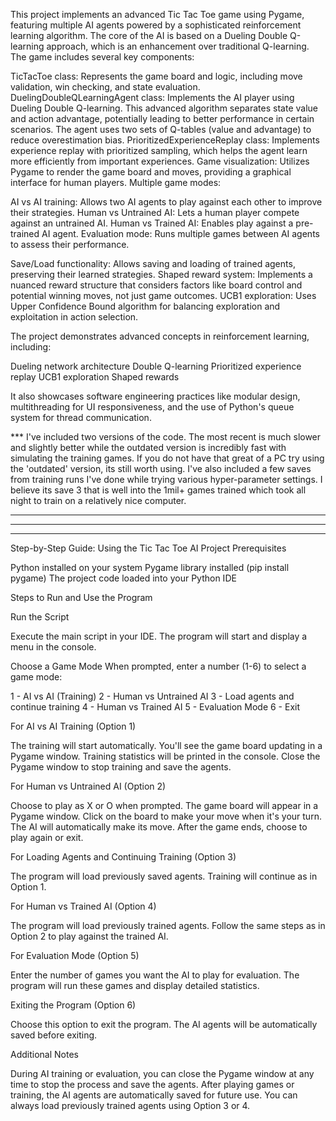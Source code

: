 This project implements an advanced Tic Tac Toe game using Pygame, featuring multiple AI agents powered by a sophisticated reinforcement learning algorithm. The core of the AI is based on a Dueling Double Q-learning approach, which is an enhancement over traditional Q-learning.
The game includes several key components:

TicTacToe class: Represents the game board and logic, including move validation, win checking, and state evaluation.
DuelingDoubleQLearningAgent class: Implements the AI player using Dueling Double Q-learning. This advanced algorithm separates state value and action advantage, potentially leading to better performance in certain scenarios. The agent uses two sets of Q-tables (value and advantage) to reduce overestimation bias.
PrioritizedExperienceReplay class: Implements experience replay with prioritized sampling, which helps the agent learn more efficiently from important experiences.
Game visualization: Utilizes Pygame to render the game board and moves, providing a graphical interface for human players.
Multiple game modes:

AI vs AI training: Allows two AI agents to play against each other to improve their strategies.
Human vs Untrained AI: Lets a human player compete against an untrained AI.
Human vs Trained AI: Enables play against a pre-trained AI agent.
Evaluation mode: Runs multiple games between AI agents to assess their performance.


Save/Load functionality: Allows saving and loading of trained agents, preserving their learned strategies.
Shaped reward system: Implements a nuanced reward structure that considers factors like board control and potential winning moves, not just game outcomes.
UCB1 exploration: Uses Upper Confidence Bound algorithm for balancing exploration and exploitation in action selection.

The project demonstrates advanced concepts in reinforcement learning, including:

Dueling network architecture
Double Q-learning
Prioritized experience replay
UCB1 exploration
Shaped rewards

It also showcases software engineering practices like modular design, multithreading for UI responsiveness, and the use of Python's queue system for thread communication.


*** I've included two versions of the code. The most recent is much slower and slightly better while the outdated version is incredibly fast with simulating the training games. If you do not have that great of a PC try using the 'outdated' version, its still worth using. I've also included a few saves from training runs I've done while trying various hyper-parameter settings. I believe its save 3 that is well into the 1mil+ games trained which took all night to train on a relatively nice computer. 
_______________________________________________________________________
_______________________________________________________________________
_______________________________________________________________________

Step-by-Step Guide: Using the Tic Tac Toe AI Project
Prerequisites

Python installed on your system
Pygame library installed (pip install pygame)
The project code loaded into your Python IDE

Steps to Run and Use the Program

Run the Script

Execute the main script in your IDE.
The program will start and display a menu in the console.


Choose a Game Mode
When prompted, enter a number (1-6) to select a game mode:

1 - AI vs AI (Training) 
2 - Human vs Untrained AI 
3 - Load agents and continue training 
4 - Human vs Trained AI 
5 - Evaluation Mode 
6 - Exit 


For AI vs AI Training (Option 1)

The training will start automatically.
You'll see the game board updating in a Pygame window.
Training statistics will be printed in the console.
Close the Pygame window to stop training and save the agents.


For Human vs Untrained AI (Option 2)

Choose to play as X or O when prompted.
The game board will appear in a Pygame window.
Click on the board to make your move when it's your turn.
The AI will automatically make its move.
After the game ends, choose to play again or exit.


For Loading Agents and Continuing Training (Option 3)

The program will load previously saved agents.
Training will continue as in Option 1.


For Human vs Trained AI (Option 4)

The program will load previously trained agents.
Follow the same steps as in Option 2 to play against the trained AI.


For Evaluation Mode (Option 5)

Enter the number of games you want the AI to play for evaluation.
The program will run these games and display detailed statistics.


Exiting the Program (Option 6)

Choose this option to exit the program.
The AI agents will be automatically saved before exiting.



Additional Notes

During AI training or evaluation, you can close the Pygame window at any time to stop the process and save the agents.
After playing games or training, the AI agents are automatically saved for future use.
You can always load previously trained agents using Option 3 or 4.

